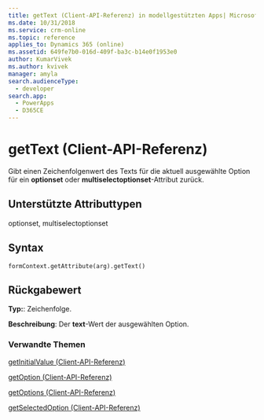 ```yaml
---
title: getText (Client-API-Referenz) in modellgestützten Apps| MicrosoftDocs
ms.date: 10/31/2018
ms.service: crm-online
ms.topic: reference
applies_to: Dynamics 365 (online)
ms.assetid: 649fe7b0-016d-409f-ba3c-b14e0f1953e0
author: KumarVivek
ms.author: kvivek
manager: amyla
search.audienceType:
  - developer
search.app:
  - PowerApps
  - D365CE
---
```

# <a name="gettext-client-api-reference"></a>getText (Client-API-Referenz)



Gibt einen Zeichenfolgenwert des Texts für die aktuell ausgewählte Option für ein **optionset** oder **multiselectoptionset**-Attribut zurück. 

## <a name="attribute-types-supported"></a>Unterstützte Attributtypen

optionset, multiselectoptionset

## <a name="syntax"></a>Syntax

`formContext.getAttribute(arg).getText()`

## <a name="return-value"></a>Rückgabewert

**Typ:**: Zeichenfolge. 

**Beschreibung**: Der **text**-Wert der ausgewählten Option.

### <a name="related-topics"></a>Verwandte Themen
[getInitialValue (Client-API-Referenz)](getInitialValue.md)

[getOption (Client-API-Referenz)](getOption.md)

[getOptions (Client-API-Referenz)](getOptions.md)

[getSelectedOption (Client-API-Referenz)](getSelectedOption.md) 


